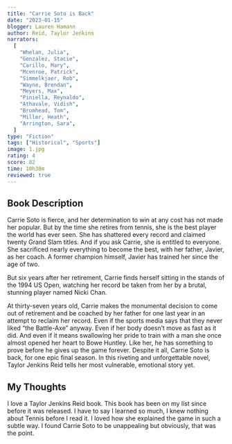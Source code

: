 ```yaml
---
title: "Carrie Soto is Back"
date: "2023-01-15"
blogger: Lauren Hamann
author: Reid, Taylor Jenkins
narrators:
  [
    "Whelan, Julia",
    "Gonzalez, Stacie",
    "Carillo, Mary",
    "Mcenroe, Patrick",
    "Simmelkjaer, Rob",
    "Wayne, Brendan",
    "Meyers, Max",
    "Piniella, Reynaldo",
    "Athavale, Vidish",
    "Bromhead, Tom",
    "Miller, Heath",
    "Arrington, Sara",
  ]
type: "Fiction"
tags: ["Historical", "Sports"]
image: 1.jpg
rating: 4
score: 82
time: 10h30m
reviewed: true
---
```


## Book Description

Carrie Soto is fierce, and her determination to win at any cost has not made her popular. But by the time she retires from tennis, she is the best player the world has ever seen. She has shattered every record and claimed twenty Grand Slam titles. And if you ask Carrie, she is entitled to everyone. She sacrificed nearly everything to become the best, with her father, Javier, as her coach. A former champion himself, Javier has trained her since the age of two.

But six years after her retirement, Carrie finds herself sitting in the stands of the 1994 US Open, watching her record be taken from her by a brutal, stunning player named Nicki Chan.

At thirty-seven years old, Carrie makes the monumental decision to come out of retirement and be coached by her father for one last year in an attempt to reclaim her record. Even if the sports media says that they never liked “the Battle-Axe” anyway. Even if her body doesn’t move as fast as it did. And even if it means swallowing her pride to train with a man she once almost opened her heart to Bowe Huntley. Like her, he has something to prove before he gives up the game forever.
Despite it all, Carrie Soto is back, for one epic final season. In this riveting and unforgettable novel, Taylor Jenkins Reid tells her most vulnerable, emotional story yet.

## My Thoughts

I love a Taylor Jenkins Reid book. This book has been on my list since before it was released. I have to say I learned so much, I knew nothing about Tennis before I read it. I loved how she explained the game in such a subtle way. I found Carrie Soto to be unappealing but obviously, that was the point.
